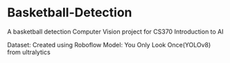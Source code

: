 # Basketball-Detection
A basketball detection Computer Vision project for CS370 Introduction to AI

Dataset: Created using Roboflow
Model: You Only Look Once(YOLOv8) from ultralytics 
